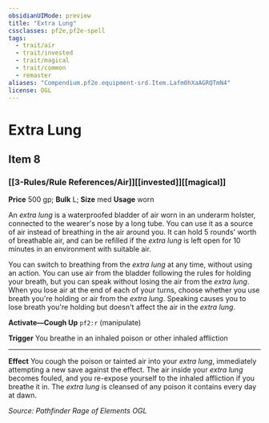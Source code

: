 ```yaml
---
obsidianUIMode: preview
title: "Extra Lung"
cssclasses: pf2e,pf2e-spell
tags:
  - trait/air
  - trait/invested
  - trait/magical
  - trait/common
  - remaster
aliases: "Compendium.pf2e.equipment-srd.Item.Lafm0hXaAGRQTmN4"
license: OGL
---
```

# Extra Lung
## Item 8
### [[3-Rules/Rule References/Air]][[invested]][[magical]]


**Price** 500 gp; 
**Bulk** L; **Size** med
**Usage** worn

An _extra lung_ is a waterproofed bladder of air worn in an underarm holster, connected to the wearer's nose by a long tube. You can use it as a source of air instead of breathing in the air around you. It can hold 5 rounds' worth of breathable air, and can be refilled if the _extra lung_ is left open for 10 minutes in an environment with suitable air.

You can switch to breathing from the _extra lung_ at any time, without using an action. You can use air from the bladder following the rules for holding your breath, but you can speak without losing the air from the _extra lung_. When you lose air at the end of each of your turns, choose whether you use breath you're holding or air from the _extra lung_. Speaking causes you to lose breath you're holding but doesn't affect the air in the _extra lung_.

**Activate—Cough Up** `pf2:r` (manipulate)

**Trigger** You breathe in an inhaled poison or other inhaled affliction

* * *

**Effect** You cough the poison or tainted air into your _extra lung_, immediately attempting a new save against the effect. The air inside your _extra lung_ becomes fouled, and you re-expose yourself to the inhaled affliction if you breathe it in. The _extra lung_ is cleansed of any poison it contains every day at dawn.

*Source: Pathfinder Rage of Elements*
*OGL*